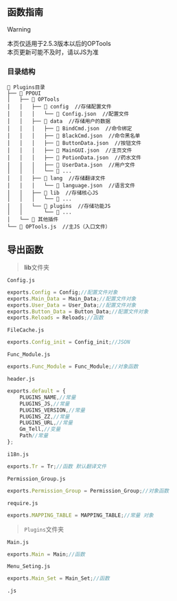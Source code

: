 ## 函数指南
> [!warning]
> 本页仅适用于2.5.3版本以后的OPTools  
> 本页更新可能不及时，请以JS为准  

### 目录结构
```dir
📁 Plugins目录
├── 📁 PPOUI
│   ├── 📁 OPTools
│   │   ├── 📁 config  //存储配置文件
│   │   │   └── 📄 Config.json  //配置文件
│   │   ├── 📁 data  //存储用户的数据
│   │   │   ├── 📄 BindCmd.json  //命令绑定
│   │   │   ├── 📄 BlackCmd.json  //命令黑名单
│   │   │   ├── 📄 ButtonData.json  //按钮文件
│   │   │   ├── 📄 MainGUI.json  //主页文件
│   │   │   ├── 📄 PotionData.json  //药水文件
│   │   │   ├── 📄 UserData.json  //用户文件
│   │   │   └── 📄 ...
│   │   ├── 📁 lang  //存储翻译文件
│   │   │   └── 📄 language.json  //语言文件
│   │   ├── 📁 lib  //存储核心JS
│   │   │   └── 📄 ...
│   │   └── 📁 plugins  //存储功能JS
│   │       └── 📄 ...
│   └── 📁 其他插件
└── 📄 OPTools.js  //主JS（入口文件）
```

## 导出函数  
> **lib**文件夹  

`Config.js`
```javascript
exports.Config = Config;//配置文件对象
exports.Main_Data = Main_Data;//配置文件对象
exports.User_Data = User_Data;//配置文件对象
exports.Button_Data = Button_Data;//配置文件对象
exports.Reloads = Reloads;//函数
```

`FileCache.js`
```js
exports.Config_init = Config_init;//JSON
```

`Func_Module.js`
```js
exports.Func_Module = Func_Module;//对象函数
```

`header.js`
```js
exports.default = {
    PLUGINS_NAME,//常量
    PLUGINS_JS,//常量
    PLUGINS_VERSION,//常量
    PLUGINS_ZZ,//常量
    PLUGINS_URL,//常量
    Gm_Tell,//变量
    Path//常量
};
```

`i18n.js`
```js
exports.Tr = Tr;//函数 默认翻译文件
```

`Permission_Group.js`
```js
exports.Permission_Group = Permission_Group;//对象函数
```

`require.js`
```js
exports.MAPPING_TABLE = MAPPING_TABLE;//常量 对象
```

> `Plugins`文件夹

`Main.js`
```js
exports.Main = Main;//函数
```

`Menu_Seting.js`
```js
exports.Main_Set = Main_Set;//函数
```

`.js`
```js

```

